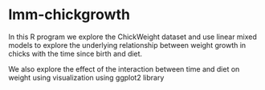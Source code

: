 # lmm-chickgrowth

In this R program we explore the ChickWeight dataset and use linear mixed models to explore the underlying relationship between weight growth in chicks with the time since birth and diet.

We also explore the effect of the interaction between time and diet on weight using visualization using ggplot2 library
